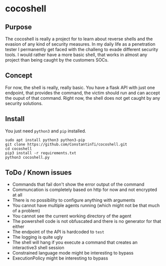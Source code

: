 # cocoshell

## Purpose
The cocoshell is really a project for to learn about reverse shells and the evasion of any kind of security measures. In my daily life as a penetration tester I permanently get faced with the challeng to evade different security tools. I would rather have a more basic shell, that works in almost any project than being caught by the customers SOCs.

## Concept
For now, the shell is really, really basic. You have a flask API with just one endpoint, that provides the command, the victim should run and can accept the ouput of that command. Right now, the shell does not get caught by any security solutions.

## Install
You just need `python3` and `pip` installed.
```shell
sudo apt install python3 python3-pip
git clone https://github.com/ConstantinTi/cocoshell.git
cd cocoshell
pip3 install -r requirements.txt
python3 cocoshell.py
```

## ToDo / Known issues
* Commands that fail don't show the error output of the command
* Communcation is completely based on http for now and not encrypted at all
* There is no possibility to configure anything with arguments
* You cannot have multiple agents running (which might not be that much of a problem)
* You cannot see the current working directory of the agent
* The powershell code is not obfuscated and there is no generator for that either
* The endpoint of the API is hardcoded to `test`
* The logging is quite ugly
* The shell will hang if you execute a command that creates an interactive3 shell session
* Constrained language mode might be interesting to bypass
* ExecutionPolicy might be interesting to bypass